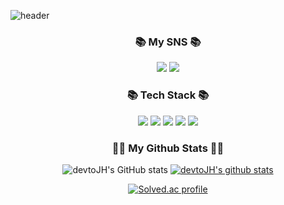 ![header](https://capsule-render.vercel.app/api?type=waving&color=4bc0c8&height=300&section=header&text=welcome!%20&fontColor=FFFFFF&fontSize=90&fontAlignY=40&desc=JIHYUN's%20GitHub%20profile&descSize=20&descAlign=65&descAlignY=55)

<h3 align="center">📚 My SNS 📚</h3>
<div align="center">
<a href="https://www.notion.so/485a223880984c01b5a34fe588f27706" target="_blank"><img src="https://img.shields.io/badge/Notion-000000?style=flat-square&logo=Notion&logoColor=white"/></a>
<a href="qkrwlgus718@gmail.com" target="_blank"><img src="https://img.shields.io/badge/Gmail-EA4335?style=flat-square&logo=qkrwlgus718@gmail.com&logoColor=white"/></a>


<h3 align="center">📚 Tech Stack 📚</h3>
<div align="center">
<img src="https://img.shields.io/badge/Python-3766AB?style=flat-square&logo=Python&logoColor=white"/></a>
<img src="https://img.shields.io/badge/HTML5-E34F26?style=flat-square&logo=HTML5&logoColor=white"/></a>
<img src="https://img.shields.io/badge/CSS-1572B6?style=flat-square&logo=CSS3&logoColor=white"/></a>
<img src="https://img.shields.io/badge/JavaScript-F7DF1E?style=flat-square&logo=JavaScript&logoColor=white"/></a>
<img src="https://img.shields.io/badge/Django-092E20?style=flat-square&logo=Django&logoColor=white"/></a>


<h3 align="center">👩‍💻 My Github Stats 👩‍💻</h3>
<div align="center">
    
![devtoJH's GitHub stats](https://github-readme-stats.vercel.app/api?username=devtoJH&show_icons=true&theme=vue)
[![devtoJH's github stats](https://github-readme-stats.vercel.app/api/top-langs/?username=devtoJH&show_icons=true&hide_border=true&title_color=004386&icon_color=004386&layout=compact)](https://github.com/devtoJH)

[![Solved.ac
profile](http://mazassumnida.wtf/api/generate_badge?boj=qkrwlgus718)](https://solved.ac/qkrwlgus718)
